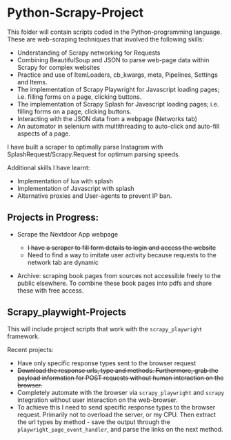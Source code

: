 # Python-Scrapy-Project

This folder will contain scripts coded in the Python-programming language. These are web-scraping techniques that involved the following skills:
- Understanding of Scrapy networking for Requests
- Combining BeautifulSoup and JSON to parse web-page data within Scrapy for complex websites
- Practice and use of ItemLoaders, cb_kwargs, meta, Pipelines, Settings and Items.
- The implementation of Scrapy Playwright for Javascript loading pages; i.e. filling forms on a page, clicking buttons.
- The implementation of Scrapy Splash for Javascript loading pages; i.e. filling forms on a page, clicking buttons.
- Interacting with the JSON data from a webpage (Networks tab)
- An automator in selenium with multithreading to auto-click and auto-fill aspects of a page.

I have built a scraper to optimally parse Instagram with SplashRequest/Scrapy.Request for optimum parsing speeds.

Additional skills I have learnt:
- Implementation of lua with splash
- Implementation of Javascript with splash
- Alternative proxies and User-agents to prevent IP ban.

## Projects in Progress:
- Scrape the Nextdoor App webpage
  - ~~I have a scraper to fill form details to login and access the website~~
  - Need to find a way to imitate user activity because requests to the network tab are dynamic

- Archive: scraping book pages from sources not accessible freely to the public elsewhere. To combine these book pages into pdfs and share these with free access.

## Scrapy_playwight-Projects

This will include project scripts that work with the `scrapy_playwright` framework.

Recent projects:
- Have only specific response types sent to the browser request
- ~~Download the response urls, type and methods. Furthermore, grab the payload information for POST requests without human interaction on the browser.~~
- Completely automate with the browser via `scrapy_playwright` and `scrapy` integration without user interaction on the web-browser.
 - To achieve this I need to send specific response types to the browser request. Primarily not to overload the server, or my CPU. Then extract the url types by method - save the output through the `playwright_page_event_handler`, and parse the links on the next method.
